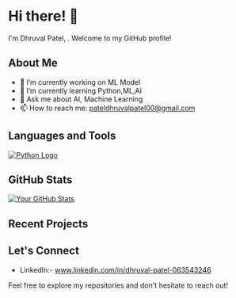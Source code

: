 # Hi there! 👋

I'm Dhruval Patel,  . Welcome to my GitHub profile!

## About Me

- 🔭 I’m currently working on ML Model
- 🌱 I’m currently learning Python,ML,AI
- 💬 Ask me about AI, Machine Learning
- 📫 How to reach me: pateldhruvalpatel00@gmail.com

## Languages and Tools

[![Python Logo](https://www.python.org/static/img/python-logo.png)](https://www.python.org/)



## GitHub Stats

[![Your GitHub Stats](https://github-readme-stats.vercel.app/api?username=yourusername&show_icons=true&theme=radical)](https://github.com/yourusername)

## Recent Projects

## Let's Connect

- LinkedIn:- www.linkedin.com/in/dhruval-patel-063543246


Feel free to explore my repositories and don't hesitate to reach out!
<!---
DhruvalPtl/DhruvalPtl is a ✨ special ✨ repository because its `README.md` (this file) appears on your GitHub profile.
You can click the Preview link to take a look at your changes.
--->
